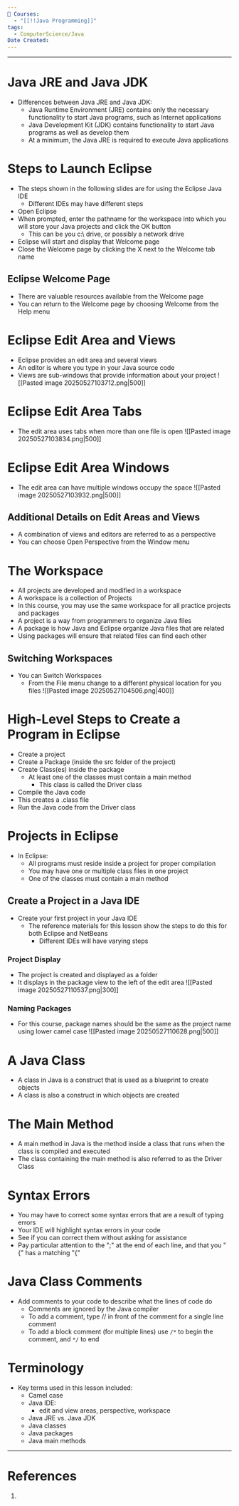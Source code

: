 ```yaml
---
📕 Courses:
  - "[[!!Java Programming]]"
tags:
  - ComputerScience/Java
Date Created:
---
```

---
# Java JRE and Java JDK
- Differences between Java JRE and Java JDK:
	- Java Runtime Environment (JRE) contains only the necessary functionality to start Java programs, such as Internet applications
	- Java Development Kit (JDK) contains functionality to start Java programs as well as develop them
	- At a minimum, the Java JRE is required to execute Java applications

# Steps to Launch Eclipse
- The steps shown in the following slides are for using the Eclipse Java IDE
	- Different IDEs may have different steps
- Open Eclipse
- When prompted, enter the pathname for the workspace into which you will store your Java projects and click the OK button
	- This can be you c:\ drive, or possibly a network drive
- Eclipse will start and display that Welcome page
- Close the Welcome page by clicking the X next to the Welcome tab name
## Eclipse Welcome Page
- There are valuable resources available from the Welcome page
- You can return to the Welcome page by choosing Welcome from the Help menu

# Eclipse Edit Area and Views
- Eclipse provides an edit area and several views
- An editor is where you type in your Java source code
- Views are sub-windows that provide information about your project
![[Pasted image 20250527103712.png|500]]

# Eclipse Edit Area Tabs
- The edit area uses tabs when more than one file is open
![[Pasted image 20250527103834.png|500]]

# Eclipse Edit Area Windows
- The edit area can have multiple windows occupy the space
![[Pasted image 20250527103932.png|500]]
## Additional Details on Edit Areas and Views
- A combination of views and editors are referred to as a perspective
- You can choose Open Perspective from the Window menu

# The Workspace
- All projects are developed and modified in a workspace
- A workspace is a collection of Projects
- In this course, you may use the same workspace for all practice projects and packages
- A project is a way from programmers to organize Java files
- A package is how Java and Eclipse organize Java files that are related
- Using packages will ensure that related files can find each other
## Switching Workspaces
- You can Switch Workspaces
	- From the File menu change to a different physical location for you files
![[Pasted image 20250527104506.png|400]]
# High-Level Steps to Create a Program in Eclipse
- Create a project
- Create a Package (inside the src folder of the project)
- Create Class(es) inside the package
	- At least one of the classes must contain a main method
		- This class is called the Driver class
- Compile the Java code
- This creates a .class file
- Run the Java code from the Driver class

# Projects in Eclipse
- In Eclipse:
	- All programs must reside inside a project for proper compilation
	- You may have one or multiple class files in one project
	- One of the classes must contain a main method
## Create a Project in a Java IDE
- Create your first project in your Java IDE
	- The reference materials for this lesson show the steps to do this for both Eclipse and NetBeans
		- Different IDEs will have varying steps
### Project Display
- The project is created and displayed as a folder
- It displays in the package view to the left of the edit area
![[Pasted image 20250527110537.png|300]]
### Naming Packages
- For this course, package names should be the same as the project name using lower camel case
![[Pasted image 20250527110628.png|500]]

# A Java Class
- A class in Java is a construct that is used as a blueprint to create objects
- A class is also a construct in which objects are created

# The Main Method
- A main method in Java is the method inside a class that runs when the class is compiled and executed
- The class containing the main method is also referred to as the Driver Class

# Syntax Errors
- You may have to correct some syntax errors that are a result of typing errors
- Your IDE will highlight syntax errors in your code
- See if you can correct them without asking for assistance
- Pay particular attention to the ";" at the end of each line, and that you "{"
 has a matching "{"

# Java Class Comments
- Add comments to your code to describe what the lines of code do
	- Comments are ignored by the Java compiler
	- To add a comment, type // in front of the comment for a single line comment
	- To add a block comment (for multiple lines) use `/*` to begin the comment, and `*/` to end

# Terminology
- Key terms used in this lesson included:
	- Camel case
	- Java IDE:
		- edit and view areas, perspective, workspace
	- Java JRE vs. Java JDK
	- Java classes
	- Java packages
	- Java main methods
---
# References
1. 